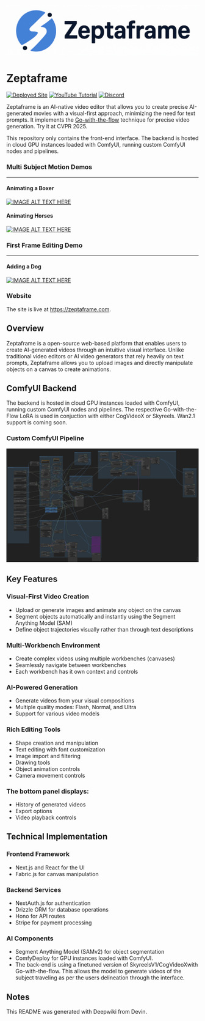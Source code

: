 
![Alt text](./public/FullZeptaLogo.png)


<h1>Zeptaframe</h1>

[![Deployed Site](https://img.shields.io/badge/Deployed-Site-green?logo=googlechrome&logoColor=green)](https://zeptaframe.com)
[![YouTube Tutorial](https://img.shields.io/badge/YouTube-Tutorial-red?logo=youtube&logoColor=red)](https://www.youtube.com/watch?v=0soR0Vyc698)
[![Discord](https://img.shields.io/badge/Discord-Join-blue?logo=discord&logoColor=blue)](https://discord.gg/YaWtkPg2)


Zeptaframe is an AI-native video editor that allows you to create precise AI-generated movies with a visual-first approach, minimizing the need for text prompts. It implements the [Go-with-the-flow](https://github.com/Eyeline-Research/Go-with-the-Flow) technique for precise video generation. Try it at CVPR 2025.

This repository only contains the front-end interface. The backend is hosted in cloud GPU instances loaded with ComfyUI, running custom ComfyUI nodes and pipelines.

### Multi Subject Motion Demos 
---

#### Animating a Boxer

[![IMAGE ALT TEXT HERE](https://img.youtube.com/vi/AHrVIavRmkk/maxresdefault.jpg)](https://www.youtube.com/watch?v=AHrVIavRmkk)

#### Animating Horses

[![IMAGE ALT TEXT HERE](https://img.youtube.com/vi/0soR0Vyc698/maxresdefault.jpg)](https://www.youtube.com/watch?v=0soR0Vyc698)


### First Frame Editing Demo
---

#### Adding a Dog

[![IMAGE ALT TEXT HERE](https://img.youtube.com/vi/1FiS_prWGio/maxresdefault.jpg)](https://www.youtube.com/watch?v=1FiS_prWGio)

### Website

The site is live at https://zeptaframe.com.

## Overview

Zeptaframe is a open-source web-based platform that enables users to create AI-generated videos through an intuitive visual interface. Unlike traditional video editors or AI video generators that rely heavily on text prompts, Zeptaframe allows you to upload images and directly manipulate objects on a canvas to create animations.

## ComfyUI Backend

The backend is hosted in cloud GPU instances loaded with ComfyUI, running custom ComfyUI nodes and pipelines. The respective Go-with-the-Flow LoRA is used in conjuction with either CogVideoX or Skyreels. Wan2.1 support is coming soon.


### Custom ComfyUI Pipeline

![ComfyUI Pipeline](./public/ComfyUIScreenshot.png)


## Key Features

### Visual-First Video Creation

* Upload or generate images and animate any object on the canvas
* Segment objects automatically and instantly using the Segment Anything Model (SAM)
* Define object trajectories visually rather than through text descriptions

### Multi-Workbench Environment

* Create complex videos using multiple workbenches (canvases)
* Seamlessly navigate between workbenches
* Each workbench has it own context and controls

### AI-Powered Generation

* Generate videos from your visual compositions
* Multiple quality modes: Flash, Normal, and Ultra
* Support for various video models

### Rich Editing Tools

* Shape creation and manipulation
* Text editing with font customization
* Image import and filtering
* Drawing tools
* Object animation controls
* Camera movement controls

### The bottom panel displays:

* History of generated videos
* Export options
* Video playback controls

## Technical Implementation

### Frontend Framework

* Next.js and React for the UI
* Fabric.js for canvas manipulation

### Backend Services

* NextAuth.js for authentication
* Drizzle ORM for database operations
* Hono for API routes
* Stripe for payment processing

### AI Components

* Segment Anything Model (SAMv2) for object segmentation
* ComfyDeploy for GPU instances loaded with ComfyUI.
* The back-end is using a finetuned version of SkyreelsV1/CogVideoXwith Go-with-the-flow. This allows the model to generate videos of the 
subject traveling as per the users delineation through the interface.


## Notes

This README was generated with Deepwiki from Devin. 

